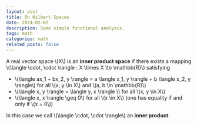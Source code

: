 ```yaml
---
layout: post
title: On Hilbert Spaces
date: 2024-02-02
description: Some simple functional analysis.
tags: math
categories: math
related_posts: false
---
```


A real vector space \\(X\\) is an **inner product space** if there exists a mapping \\(\langle \cdot, \cdot \rangle : X \times X \to \mathbb{R}\\) satisfying
- \\(\langle ax_1 + bx_2, y \rangle = a \langle x_1, y \rangle + b \langle x_2, y \rangle\\) for all \\(x, y \in X\\) and \\(a, b \in \mathbb{R}\\)
- \\(\langle x, y \rangle = \langle y, x \rangle \\) for all \\(x, y \in X\\)
- \\(\langle x, x \rangle \geq 0\\) for all \\(x \in X\\) (one has equality if and only if \\(x = 0\\))

In this case we call \\(\langle \cdot, \cdot \rangle\\) an **inner product**.